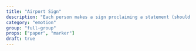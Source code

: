 ```yaml
---
title: "Airport Sign"
description: "Each person makes a sign proclaiming a statement (should be short/easily readable). After everyone has made their sign, have the group move around the room silently viewing each other's signs. Have them stand in a circle/sit after they've viewed (most) everyone's sign."
category: "emotion"
group: "full-group"
props: ["paper", "marker"]
draft: true
---
```

